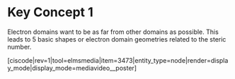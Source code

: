 # Key Concept 1

Electron domains want to be as far from other domains as possible.  This leads to 5 basic shapes or electron domain geometries related to the steric number.



[ciscode|rev=1|tool=elmsmedia|item=3473|entity_type=node|render=display_mode|display_mode=mediavideo__poster]
